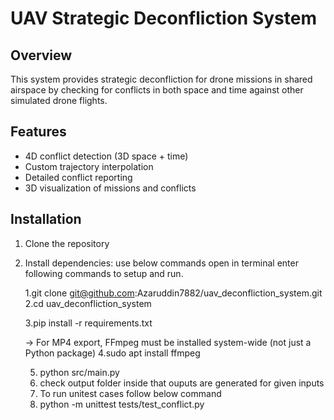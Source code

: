 # UAV Strategic Deconfliction System

## Overview
This system provides strategic deconfliction for drone missions in shared airspace by checking for conflicts in both space and time against other simulated drone flights.

## Features
- 4D conflict detection (3D space + time)
- Custom trajectory interpolation
- Detailed conflict reporting
- 3D visualization of missions and conflicts

## Installation
1. Clone the repository
2. Install dependencies:
   use below commands open in terminal enter following commands to setup and run.
   
   1.git clone git@github.com:Azaruddin7882/uav_deconfliction_system.git
   2.cd uav_deconfliction_system

   3.pip install -r requirements.txt

   -> For MP4 export, FFmpeg must be installed system-wide (not just a Python package)
   4.sudo apt install ffmpeg

   5. python src/main.py
   6. check output folder inside that ouputs are generated for given inputs
   7. To run unitest cases follow below command
   8. python -m unittest tests/test_conflict.py

